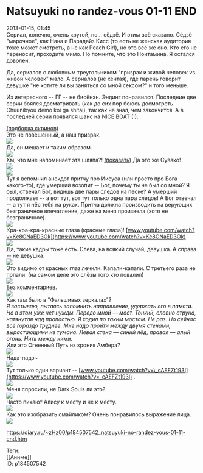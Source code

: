 Natsuyuki no randez-vous 01-11 END
===================================

   
 2013-01-15, 01:45   
  Сериал, конечно, очень крутой, но... сёдзё. И этим всё сказано. Сёдзё "марочное", как Нана и Парадайз Кисс (то есть не женская аудитория тоже может смотреть, а не как Peach Girl), но это всё же оно. Кто его не переносит, проходите мимо. Но помните, что это Ноитамина. Я остался доволен.   
   
 Да, сериалов с любовным треугольником "призрак и живой человек vs. живой человек" мало. А сериалов (не хентая), где парень говорит девушке "не хотите ли вы заняться со мной сексом?" и того меньше.   
   
 Из интересного -- ГГ -- не бисёнэн. Эндинг понравился. Последние две серии боялся досматривать (как до сих пор боюсь досмотреть Chuunibyou demo koi ga shitai), так как не знал, чем закончится. А в последней серии появился шанс на NICE BOAT (!).   
   
  [(подборка скринов)](https://zHz00.diary.ru/p184507542.htm?index=2#linkmore184507542m2)      
  Это не повешенный, а наш призрак.   
  [![](http://s60.radikal.ru/i168/1301/9c/436dc1199cfat.jpg)](http://s60.radikal.ru/i168/1301/9c/436dc1199cfa.png)    
 Да, он мешает и таким образом.   
  [![](http://s48.radikal.ru/i120/1301/2f/46310f427754t.jpg)](http://s48.radikal.ru/i120/1301/2f/46310f427754.png)    
 Хм, что мне напоминает эта шляпа?!  [(показать)](https://zHz00.diary.ru/p184507542.htm?index=1#linkmore184507542m1)    Да это же Сувако!   
  [![](http://s020.radikal.ru/i708/1301/5d/714f906eb915t.jpg)](http://s020.radikal.ru/i708/1301/5d/714f906eb915.png)      
  [![](http://s005.radikal.ru/i210/1301/8f/d5aa3b4eb39bt.jpg)](http://s005.radikal.ru/i210/1301/8f/d5aa3b4eb39b.png)    
 Тут я вспомнил  ~~анекдот~~  притчу про Иисуса (или просто про Бога какого-то), где умерший возопит -- Бог, почему ты не был со мной? Я был, отвечал Бог, видишь две пары следов на песке? А умерший продолжает -- а вот тут, вот тут только одна пара следов! А Бог отвечал -- а тут я нёс тебя на руках. Притча должна производить на верующих безграничное впечатление, даже на меня произвела (хотя не безграничное).   
  [![](http://s48.radikal.ru/i121/1301/54/431b203dfb07t.jpg)](http://s48.radikal.ru/i121/1301/54/431b203dfb07.png)    
 Кра-кра-кра-красные глаза (красные глаза)!  [www.youtube.com/watch?v=Kc8GNaED3Ok](https://www.youtube.com/watch?v=Kc8GNaED3Ok)    
  [![](http://i022.radikal.ru/1301/1d/463577023279t.jpg)](http://i022.radikal.ru/1301/1d/463577023279.png)    
 Да, такие кадры тоже есть. Слева, на всякий случай, девушка. А справа -- не девушка.   
  [![](http://s59.radikal.ru/i163/1301/cd/5d68713f5a61t.jpg)](http://s59.radikal.ru/i163/1301/cd/5d68713f5a61.png)    
 Это видимо от красных глаз лечили. Капали-капали. С третьего раза не попали. (на самом деле это слёзы того кто повалил)   
  [![](http://s006.radikal.ru/i213/1301/6e/0d568cce462bt.jpg)](http://s006.radikal.ru/i213/1301/6e/0d568cce462b.png)    
 Без комментариев.   
  [![](http://s020.radikal.ru/i715/1301/7f/360935e9478ct.jpg)](http://s020.radikal.ru/i715/1301/7f/360935e9478c.png)    
 Как там было в "Фальшивых зеркалах"?   
  *Я застываю, пытаясь запомнить направление, удержать его в памяти. Но в этом уже нет нужды. Передо мной — мост. Тонкий, словно струна, натянутая над пропастью. Я ходил по таким мостам. Не раз. Но сейчас всё гораздо труднее. Мне надо пройти между двумя стенами, вырастающими из тумана. Левая стена — синий лёд, правая — алый огонь. Нить между ними.*    
 Или это Огненный Путь из хроник Амбера?   
  [![](http://i060.radikal.ru/1301/96/671fc53a2bd6t.jpg)](http://i060.radikal.ru/1301/96/671fc53a2bd6.png)    
 Надэ-надэ~   
  [![](http://s020.radikal.ru/i714/1301/cb/e04377f78677t.jpg)](http://s020.radikal.ru/i714/1301/cb/e04377f78677.png)    
 Тут только один вариант --  [www.youtube.com/watch?v=\_cAEFZt193I](https://www.youtube.com/watch?v=_cAEFZt193I)  .   
  [![](http://s020.radikal.ru/i711/1301/2b/290e93d274bet.jpg)](http://s020.radikal.ru/i711/1301/2b/290e93d274be.png)    
 Меня спросили, не Dark Souls ли это?   
  [![](http://s018.radikal.ru/i524/1301/b1/91751257cccdt.jpg)](http://s018.radikal.ru/i524/1301/b1/91751257cccd.png)    
 Часто пихают Алису к месту и не к месту.   
  [![](http://s16.radikal.ru/i190/1301/77/a34507d52bc9t.jpg)](http://s16.radikal.ru/i190/1301/77/a34507d52bc9.png)    
 Как это изобразить смайликом? Очень понравилось выражение лица.   
  [![](http://s49.radikal.ru/i125/1301/b8/1115567c3f22t.jpg)](http://s49.radikal.ru/i125/1301/b8/1115567c3f22.png)    
    
     
    
 <https://diary.ru/~zHz00/p184507542_natsuyuki-no-randez-vous-01-11-end.htm>   
   
 Теги:   
 [[Аниме]]   
 ID: p184507542